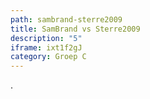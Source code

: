 ```yaml
---
path: sambrand-sterre2009
title: SamBrand vs Sterre2009
description: "5"
iframe: ixt1f2gJ
category: Groep C
---
```

.